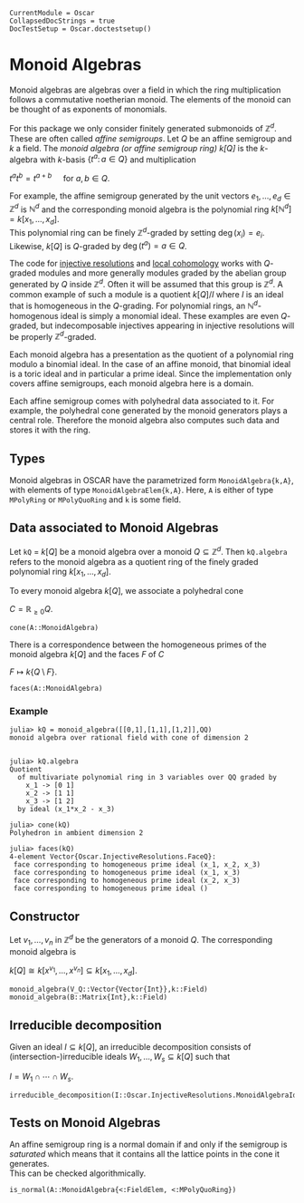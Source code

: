 ```@meta
CurrentModule = Oscar
CollapsedDocStrings = true
DocTestSetup = Oscar.doctestsetup()
```

# Monoid Algebras
Monoid algebras are algebras over a field in which the ring multiplication
follows a commutative noetherian monoid.  The elements of the monoid can
be thought of as exponents of monomials.

For this package we only consider finitely generated submonoids of 
$\mathbb{Z}^d$. These are often called *affine semigroups*. 
Let $Q$ be an affine semigroup and $k$ a field. 
The *monoid algebra (or affine semigroup ring) $k[Q]$* is the $k$-algebra
with $k$-basis $\{t^a \colon a \in Q\}$ and multiplication

$t^at^b = t^{a+b} \quad \text{ for }a,b \in Q.$

For example, the affine semigroup generated by the unit vectors $e_1,\dots,e_d \in \mathbb{Z}^d$ 
is $\mathbb{N}^d$ and the corresponding monoid algebra is the polynomial ring
$k\left[\mathbb{N}^d\right] = k[x_1,\dots,x_d]$.  
This polynomial ring can be finely $\mathbb{Z}^d$-graded
by setting $\deg(x_i) = e_i$.  Likewise, $k[Q]$ is $Q$-graded by $\deg(t^a) = a \in Q$.

The code for [injective resolutions](./injective_resolutions.md) 
and [local cohomology](./local_cohomology.md) works with $Q$-graded modules and 
more generally modules graded by the abelian group generated by $Q$ inside $\mathbb{Z}^d$.
Often it will be assumed that this group is $\mathbb{Z}^d$.  A common example 
of such a module is a quotient $k[Q]/I$ where $I$ is an ideal that is homogeneous in the $Q$-grading.
For polynomial rings, an $\mathbb{N}^d$-homogenous ideal is simply a monomial ideal.
These examples are even $Q$-graded, but indecomposable injectives appearing in injective 
resolutions will be properly $\mathbb{Z}^d$-graded.

Each monoid algebra has a presentation as the quotient of a polynomial ring
modulo a binomial ideal.  In the case of an affine monoid, that binomial ideal
is a toric ideal and in particular a prime ideal.  Since the implementation
only covers affine semigroups, each monoid algebra here is a domain.

Each affine semigroup comes with polyhedral data associated to it.  For example,
the polyhedral cone generated by the monoid generators plays a central role.
Therefore the monoid algebra also computes such data and stores it with the ring.

## Types
Monoid algebras in OSCAR have the parametrized form `MonoidAlgebra{k,A}`, with 
elements of type `MonoidAlgebraElem{k,A}`. 
Here, `A` is either of type `MPolyRing` or `MPolyQuoRing` and `k` is some field.

## Data associated to Monoid Algebras
Let `kQ` = $k[Q]$ be a monoid algebra over a monoid $Q\subseteq \mathbb{Z}^d$. 
Then `kQ.algebra` refers to the monoid algebra as a quotient ring of 
the finely graded polynomial ring $k[x_1,\dots,x_d]$. 

To every monoid algebra $k[Q]$, we associate a polyhedral cone

$C = \mathbb{R}_{\geq 0}Q.$

```@docs
cone(A::MonoidAlgebra)
```

There is a correspondence between the homogeneous primes of 
the monoid algebra $k[Q]$ and the faces $F$ of $C$

$F \mapsto k\{Q\setminus F\}.$

```@docs
faces(A::MonoidAlgebra)
```

### Example
```jldoctest
julia> kQ = monoid_algebra([[0,1],[1,1],[1,2]],QQ)
monoid algebra over rational field with cone of dimension 2


julia> kQ.algebra
Quotient
  of multivariate polynomial ring in 3 variables over QQ graded by
    x_1 -> [0 1]
    x_2 -> [1 1]
    x_3 -> [1 2]
  by ideal (x_1*x_2 - x_3)

julia> cone(kQ)
Polyhedron in ambient dimension 2

julia> faces(kQ)
4-element Vector{Oscar.InjectiveResolutions.FaceQ}:
 face corresponding to homogeneous prime ideal (x_1, x_2, x_3)
 face corresponding to homogeneous prime ideal (x_1, x_3)
 face corresponding to homogeneous prime ideal (x_2, x_3)
 face corresponding to homogeneous prime ideal ()
```

## Constructor
Let $v_1,\dots,v_n$ in $\mathbb{Z}^d$ be the generators of a monoid $Q$. 
The corresponding monoid algebra is

$k[Q] \cong k[x^{v_1},\dots,x^{v_n}]\subseteq k[x_1,\dots, x_d].$

```@docs
monoid_algebra(V_Q::Vector{Vector{Int}},k::Field)
monoid_algebra(B::Matrix{Int},k::Field)
```

## Irreducible decomposition
Given an ideal $I\subseteq k[Q]$, an irreducible decomposition 
consists of (intersection-)irreducible ideals $W_1,\dots,W_s\subseteq k[Q]$ such that

$I = W_1 \cap \cdots \cap W_s.$

```@docs
irreducible_decomposition(I::Oscar.InjectiveResolutions.MonoidAlgebraIdeal)
```

## Tests on Monoid Algebras
An affine semigroup ring is a normal domain if and only if the semigroup is *saturated* 
which means that it contains all the lattice points in the cone it generates.  
This can be checked algorithmically.
```@docs
is_normal(A::MonoidAlgebra{<:FieldElem, <:MPolyQuoRing})
```